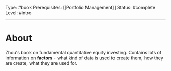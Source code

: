 Type: #book
Prerequisites: [[Portfolio Management]]
Status: #complete 
Level: #intro 

----
# About

Zhou's book on fundamental quantitative equity investing. Contains lots of information on **factors** - what kind of data is used to create them, how they are create, what they are used for. 